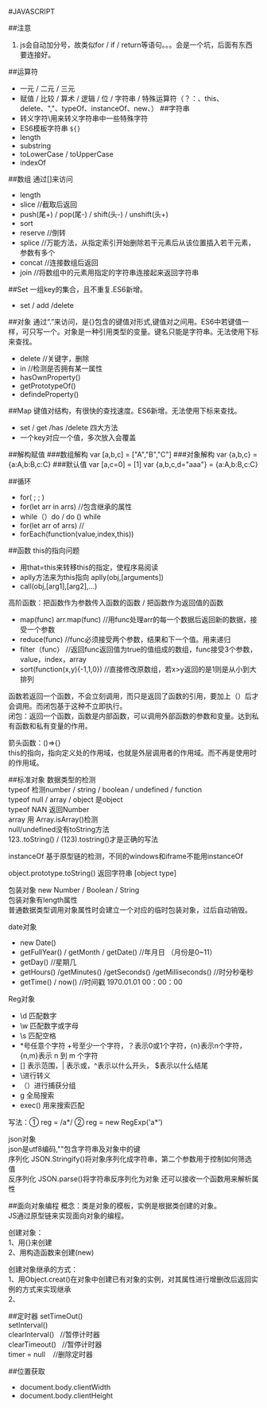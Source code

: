 #JAVASCRIPT

##注意
1. js会自动加分号，故类似for / if / return等语句。。。会是一个坑，后面有东西要连接好。 

##运算符
- 一元 / 二元 / 三元
- 赋值 / 比较 / 算术 / 逻辑 / 位 / 字符串 / 特殊运算符（？：、this、delete、","、typeOf、instanceOf、new、）
##字符串
- 转义字符\用来转义字符串中一些特殊字符
- ES6模板字符串 `${}`
- length
- substring
- toLowerCase / toUpperCase
- indexOf

##数组
通过[]来访问

- length
- slice //截取后返回
- push(尾+) / pop(尾-) / shift(头-) / unshift(头+)
- sort
- reserve //倒转
- splice //万能方法，从指定索引开始删除若干元素后从该位置插入若干元素，参数有多个
- concat //连接数组后返回
- join //将数组中的元素用指定的字符串连接起来返回字符串

##Set
一组key的集合，且不重复.ES6新增。

- set / add /delete

##对象
通过“.”来访问，是{}包含的键值对形式,键值对之间用。ES6中若键值一样，可只写一个。对象是一种引用类型的变量。键名只能是字符串。无法使用下标来查找。

- delete //关键字，删除
- in //检测是否拥有某一属性
- hasOwnProperty()
- getPrototypeOf()
- defindeProperty()



##Map
键值对结构，有很快的查找速度。ES6新增。无法使用下标来查找。

- set / get /has /delete 四大方法
- 一个key对应一个值，多次放入会覆盖

##解构赋值
###数组解构
	var [a,b,c]  = ["A","B","C"]
###对象解构
	var {a,b,c} = {a:A,b:B,c:C} 
###默认值
	var [a,c=0] = [1]
	var {a,b,c,d="aaa"} = {a:A,b:B,c:C} 

##循环
- for( ; ; )
- for(let arr in arrs) //包含继承的属性
- while（）do / do () while
- for(let arr of arrs) //
- forEach(function(value,index,this))

##函数
this的指向问题
- 用that=this来转移this的指定，使程序易阅读
- aplly方法来为this指向 aplly(obj,[arguments])
- call(obj,[arg1],[arg2],...)

高阶函数：把函数作为参数传入函数的函数 / 把函数作为返回值的函数


- map(func) arr.map(func) //用func处理arr的每一个数据后返回新的数据，接受一个参数
- reduce(func) //func必须接受两个参数，结果和下一个值。用来递归
- filter（func） //返回func返回值为true的值组成的数组，func接受3个参数，value，index，array
- sort(function(x,y){-1,1,0}) //直接修改原数组，若x>y返回的是1则是从小到大排列

函数若返回一个函数，不会立刻调用，而只是返回了函数的引用，要加上（）后才会调用。而闭包基于这种不立即执行。  
闭包：返回一个函数，函数是内部函数，可以调用外部函数的参数和变量。达到私有函数和私有变量的作用。  

箭头函数：()=>{}  
this的指向，指向定义处的作用域，也就是外层调用者的作用域。而不再是使用时的作用域。

##标准对象
数据类型的检测  
typeof 检测number / string / boolean / undefined / function  
typeof null / array / object 是object  
typeof NAN 返回Number  
array 用 Array.isArray()检测  
null/undefined没有toString方法    
123..toString() / (123).tostring()才是正确的写法  

instanceOf 基于原型链的检测，不同的windows和iframe不能用instanceOf

object.prototype.toString() 返回字符串 [object type]


包装对象 new Number / Boolean / String  
包装对象有length属性  
普通数据类型调用对象属性时会建立一个对应的临时包装对象，过后自动销毁。  

date对象  
- new Date()
- getFullYear() / getMonth / getDate()  //年月日 （月份是0~11）
- getDay() //星期几
- getHours() /getMinutes() /getSeconds() /getMilliseconds() //时分秒毫秒
- getTime() / now()  //时间戳 1970.01.01 00：00：00

Reg对象  
- \d 匹配数字
- \w 匹配数字或字母
- \s 匹配空格
- *号任意个字符 +号至少一个字符，？表示0或1个字符，{n}表示n个字符，{n,m}表示 n 到 m 个字符 
- [] 表示范围，| 表示或，^表示以什么开头， $表示以什么结尾
- \进行转义
- （）进行捕获分组
- g 全局搜索
- exec() 用来搜索匹配

写法：① reg = /a*/ ② reg = new RegExp('a*') 

json对象  
json是utf8编码,""包含字符串及对象中的键  
序列化 JSON.Stringify()将对象序列化成字符串，第二个参数用于控制如何筛选值  
反序列化 JSON.parse()将字符串反序列化为对象  还可以接收一个函数用来解析属性  

##面向对象编程
概念：类是对象的模板，实例是根据类创建的对象。  
JS通过原型链来实现面向对象的编程。  

创建对象：  
1、用{}来创建  
2、用构造函数来创建(new)   


创建对象继承的方式：  
1、用Object.creat()在对象中创建已有对象的实例，对其属性进行增删改后返回实例的方式来实现继承  
2、

##定时器
setTimeOut()  
setInterval()  
clearInterval() &nbsp;&nbsp;//暂停计时器   
clearTimeout()  &nbsp;&nbsp;//暂停计时器  
timer = null &nbsp;&nbsp; //删除定时器

##位置获取
- document.body.clientWidth
- document.body.clientHeight